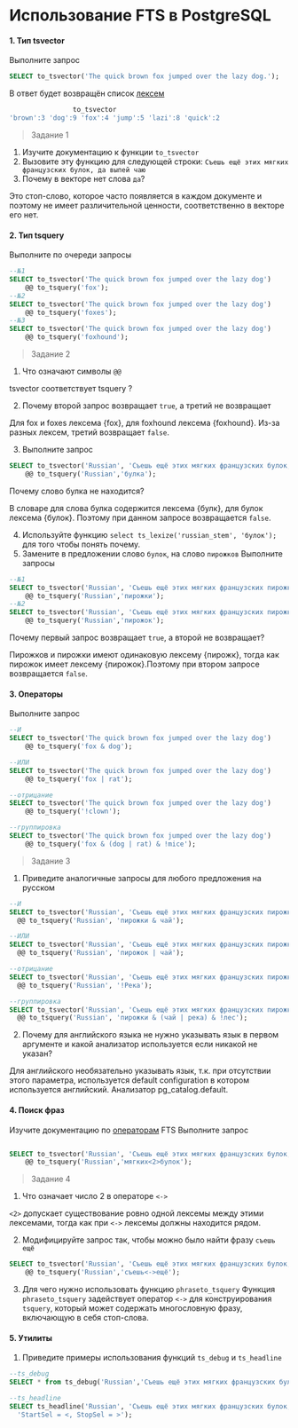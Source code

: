 ﻿# Использование FTS в PostgreSQL
#### 1. Тип tsvector
Выполните запрос
```sql
SELECT to_tsvector('The quick brown fox jumped over the lazy dog.');
```
В ответ будет возвращён список [лексем](https://en.wikipedia.org/wiki/Lexeme)
```sql
                to_tsvector
'brown':3 'dog':9 'fox':4 'jump':5 'lazi':8 'quick':2
```

> Задание 1
1. Изучите документацию к функции `to_tsvector`
2. Вызовите эту функцию для следующей строки: `Съешь ещё этих мягких французских булок, да выпей чаю`
3. Почему в векторе нет слова `да`?

Это стоп-слово, которое часто появляется в каждом документе и поэтому не имеет различительной ценности, соответственно в векторе его нет.
#### 2. Тип tsquery
Выполните по очереди запросы
```sql
--№1
SELECT to_tsvector('The quick brown fox jumped over the lazy dog')  
    @@ to_tsquery('fox');
--№2
SELECT to_tsvector('The quick brown fox jumped over the lazy dog')  
    @@ to_tsquery('foxes');
--№3 
SELECT to_tsvector('The quick brown fox jumped over the lazy dog')  
    @@ to_tsquery('foxhound');
```

> Задание 2
1. Что означают символы `@@`

tsvector соответствует tsquery ?

2. Почему второй запрос возвращает `true`, а третий не возвращает

Для fox и foxes лексема {fox}, для foxhound лексема {foxhound}. Из-за разных лексем, третий возвращает `false`.
  
3. Выполните запрос
```sql
SELECT to_tsvector('Russian', 'Съешь ещё этих мягких французских булок, да выпей чаю.')
    @@ to_tsquery('Russian','булка');
```
Почему слово булка не находится?

В словаре для слова булка содержится лексема {булк}, для булок лексема {булок}.
Поэтому при данном запросе возвращается `false`.

4. Используйте функцию `select ts_lexize('russian_stem', 'булок');` для того чтобы понять почему.
5. Замените в предложении слово `булок`, на слово `пирожков`
Выполните запросы
```sql
--№1
SELECT to_tsvector('Russian', 'Съешь ещё этих мягких французских пирожков, да выпей чаю.')
    @@ to_tsquery('Russian','пирожки');
--№2
SELECT to_tsvector('Russian', 'Съешь ещё этих мягких французских пирожков, да выпей чаю.')
    @@ to_tsquery('Russian','пирожок');
```
Почему первый запрос возвращает `true`, а второй не возвращает?

Пирожков и пирожки имеют одинаковую лексему {пирожк}, тогда как пирожок имеет лексему {пирожок}.Поэтому при втором запросе возвращается `false`.
#### 3. Операторы
Выполните запрос
```sql
--И
SELECT to_tsvector('The quick brown fox jumped over the lazy dog')  
    @@ to_tsquery('fox & dog');

--ИЛИ
SELECT to_tsvector('The quick brown fox jumped over the lazy dog')  
    @@ to_tsquery('fox | rat');

--отрицание
SELECT to_tsvector('The quick brown fox jumped over the lazy dog')  
    @@ to_tsquery('!clown');

--группировка
SELECT to_tsvector('The quick brown fox jumped over the lazy dog')  
    @@ to_tsquery('fox & (dog | rat) & !mice');
```
> Задание 3
1. Приведите аналогичные запросы для любого предложения на русском
  ```sql
--И
SELECT to_tsvector('Russian', 'Съешь ещё этих мягких французских пирожков, да выпей чаю.')  
    @@ to_tsquery('Russian', 'пирожки & чай');

--ИЛИ
SELECT to_tsvector('Russian', 'Съешь ещё этих мягких французских пирожков, да выпей чаю.')  
    @@ to_tsquery('Russian', 'пирожок | чай');

--отрицание
SELECT to_tsvector('Russian', 'Съешь ещё этих мягких французских пирожков, да выпей чаю.')  
    @@ to_tsquery('Russian', '!Река');

--группировка
SELECT to_tsvector('Russian', 'Съешь ещё этих мягких французских пирожков, да выпей чаю.')  
    @@ to_tsquery('Russian', 'пирожки & (чай | река) & !лес');
```
2. Почему для английского языка не нужно указывать язык в первом аргументе и какой анализатор используется если никакой не указан?

Для английского необязательно указывать язык, т.к. при отсутствии этого параметра, используется default configuration в котором используется английский.
Анализатор pg_catalog.default.
#### 4. Поиск фраз
Изучите документацию по [операторам](https://www.postgresql.org/docs/current/functions-textsearch.html) FTS
Выполните запрос
```sql

SELECT to_tsvector('Russian', 'Съешь ещё этих мягких французских булок, да выпей чаю.')
    @@ to_tsquery('Russian','мягких<2>булок');
```
> Задание 4
1. Что означает число 2 в операторе `<->`

`<2>` допускает существование ровно одной лексемы между этими лексемами, тогда как при `<->` лексемы должны находится рядом.

2. Модифицируйте запрос так, чтобы можно было найти фразу `съешь ещё`
```sql
SELECT to_tsvector('Russian', 'Съешь ещё этих мягких французских булок, да выпей чаю.')
    @@ to_tsquery('Russian','съешь<->ещё');
```
3. Для чего нужно использовать функцию `phraseto_tsquery`
Функция `phraseto_tsquery` задействует оператор `<->` для конструирования `tsquery`, который может содержать многословную фразу, включающую в себя стоп-слова.
#### 5. Утилиты
1. Приведите примеры использования функций `ts_debug` и  `ts_headline`
```sql
--ts_debug
SELECT * from ts_debug('Russian','Съешь ещё этих мягких французских булок, да выпей чаю.');

--ts_headline
SELECT ts_headline('Russian', 'Съешь ещё этих мягких французских булок, да выпей чаю.', to_tsquery('мягкий & чай'),
  'StartSel = <, StopSel = >');
```
